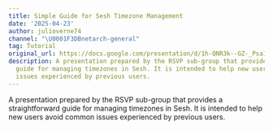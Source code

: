 ```yaml
---
title: Simple Guide for Sesh Timezone Management
date: '2025-04-23'
author: julioverne74
channel: "\U0001F3DBnetarch-general"
tag: Tutorial
original_url: https://docs.google.com/presentation/d/1h-QNR3k--GZ-_Psa1tUE8JDsZiyTTAG5labmUB1YrAc/edit?usp=sharing
description: A presentation prepared by the RSVP sub-group that provides a straightforward
  guide for managing timezones in Sesh. It is intended to help new users avoid common
  issues experienced by previous users.
---
```


A presentation prepared by the RSVP sub-group that provides a straightforward guide for managing timezones in Sesh. It is intended to help new users avoid common issues experienced by previous users.